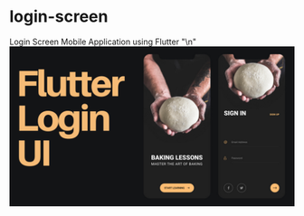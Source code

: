 # login-screen
Login Screen Mobile Application using Flutter "\n"
![](logic_screen_source_code/assets/Prototype.png)
